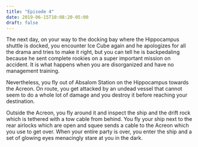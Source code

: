 ```yaml
---
title: "Episode 4"
date: 2019-06-15T10:08:20-05:00
draft: false
---
```


The next day, on your way to the docking bay where the Hippocampus shuttle is docked, you encounter Ice Cube again and he apologizes for all the drama and tries to make it right, but you can tell he is backpedaling because he sent complete rookies on a super important mission on accident.  It is what happens when you are disorganized and have no management training.

Nevertheless, you fly out of Absalom Station on the Hippocampus towards the Acreon.  On route, you get attacked by an undead vessel that cannot seem to do a whole lot of damage and you destroy it before reaching your destination.

Outside the Acreon, you fly around it and inspect the ship and the drift rock which is tethered with a tow cable from behind.  You fly your ship next to the rear airlocks which are open and squee sends a cable to the Acreon which you use to get over.  When your entire party is over, you enter the ship and a set of glowing eyes menacingly stare at you in the dark. 
